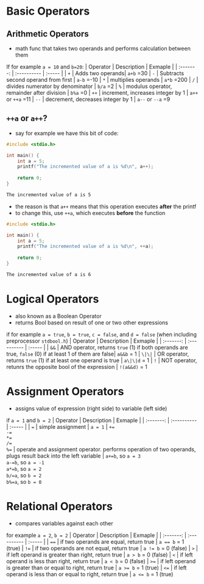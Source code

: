 # Basic Operators

## Arithmetic Operators

* math func that takes two operands and performs calculation between them

If for example `a = 10` and `b=20`:
| Operator | Description | Exmaple |
| :-------: | :---------- | :----- |
| `+` | Adds two operands| `a+b` =30
| `-` | Subtracts second operand from first | `a-b` =-10
| `*` | multiplies operands | `a*b` =200
| `/` | divides numerator by denominator | `b/a` =2
| `%` | modulus operator, remainder after division | `b%a` =0
| `++` | increment, increases integer by 1 | `a++` or `++a` =11
| `--` | decrement, decreases integer by 1 | `a--` or `--a` =9

## `++a` or `a++`?

* say for example we have this bit of code:

```c
#include <stdio.h>

int main() {
    int a = 5;
    printf("The incremented value of a is %d\n", a++);
    
    return 0;
}
```

```cmd
The incremented value of a is 5
```

* the reason is that `a++` means that this operation executes **after** the printf
* to change this, use `++a`, which executes **before** the function

```c
#include <stdio.h>

int main() {
    int a = 5;
    printf("The incremented value of a is %d\n", ++a);
    
    return 0;
}
```

```cmd
The incremented value of a is 6
```

# Logical Operators

* also known as a Boolean Operator
* returns Bool based on result of one or two other expressions

if for example `a = true`, `b = true`, `c = false`, and `d = false` (when including preprocessor `stdbool.h`)
| Operator | Description | Exmaple |
| :-------: | :---------- | :----- |
| `&&` | AND operator, returns `true` (1) if both operands are true, `false` (0) if at least 1 of them are false| `a&&b` = 1
| `\|\|` | OR operator, returns `true` (1) if at least one operand is true |  `a\|\|d` = 1
| `!` | NOT operator, retunrs the opposite bool of the expression | `!(a&&d)` = 1

# Assignment Operators

* assigns value of expression (right side) to variable (left side)

if `a = 1` and `b = 2`
| Operator | Description | Exmaple |
| :-------: | :---------- | :----- |
| `=` | simple assignment | `a = 1`
| `+=` <br> `-=`<br> `*=`<br> `/=`<br> `%=` | operate and assignment operator. performs operation of two operands, plugs result back into the left variable | `a+=b`, so `a = 3` <br> `a-=b`, so `a = -1` <br> `a*=b`, so `a = 2` <br> `b/=a`, so `b = 2` <br> `b%=a`, so `b = 0`

# Relational Operators

* compares variables against each other

for example `a = 2`, `b = 2`
| Operator | Description | Exmaple |
| :-------: | :---------- | :----- |
| `==` | if two operands are equal, return true | `a == b` = 1 (true)
| `!=` | if two operands are not equal, return true | `a != b` = 0 (false)
| `>` | if left operand is greater than right, return true | `a > b` = 0 (false)
| `<` | if left operand is less than right, return true | `a < b` = 0 (false)
| `>=` | if left operand is greater than or equal to right, return true | `a >= b` = 1 (true)
| `<=` | if left operand is less than or equal to right, return true | `a <= b` = 1 (true)
